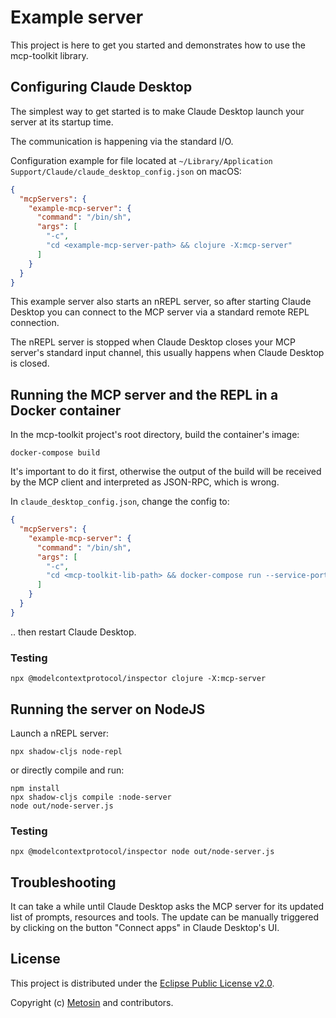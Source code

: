 # Example server

This project is here to get you started and demonstrates how to use the mcp-toolkit library.

## Configuring Claude Desktop

The simplest way to get started is to make Claude Desktop launch your server at its startup time.

The communication is happening via the standard I/O.

Configuration example for file located at
`~/Library/Application Support/Claude/claude_desktop_config.json` on macOS:
```json
{
  "mcpServers": {
    "example-mcp-server": {
      "command": "/bin/sh",
      "args": [
        "-c",
        "cd <example-mcp-server-path> && clojure -X:mcp-server"
      ]
    }
  }
}
```

This example server also starts an nREPL server, so after starting Claude Desktop you can
connect to the MCP server via a standard remote REPL connection.

The nREPL server is stopped when Claude Desktop closes your MCP server's
standard input channel, this usually happens when Claude Desktop is closed.

## Running the MCP server and the REPL in a Docker container

In the mcp-toolkit project's root directory, build the container's image:

```shell
docker-compose build
```

It's important to do it first, otherwise the output of the build will be received
by the MCP client and interpreted as JSON-RPC, which is wrong.

In `claude_desktop_config.json`, change the config to:

```json
{
  "mcpServers": {
    "example-mcp-server": {
      "command": "/bin/sh",
      "args": [
        "-c",
        "cd <mcp-toolkit-lib-path> && docker-compose run --service-ports --rm mcp-server clojure -X:mcp-server '{:bind \"0.0.0.0\"}'"
      ]
    }
  }
}
```

.. then restart Claude Desktop.

### Testing

```shell
npx @modelcontextprotocol/inspector clojure -X:mcp-server
```

## Running the server on NodeJS

Launch a nREPL server:
```shell
npx shadow-cljs node-repl
```

or directly compile and run:
```shell
npm install
npx shadow-cljs compile :node-server
node out/node-server.js
```

### Testing

```shell
npx @modelcontextprotocol/inspector node out/node-server.js
```

## Troubleshooting

It can take a while until Claude Desktop asks the MCP server for its updated list
of prompts, resources and tools. The update can be manually triggered by clicking on
the button "Connect apps" in Claude Desktop's UI.

## License

This project is distributed under the [Eclipse Public License v2.0](LICENSE.txt).

Copyright (c) [Metosin](https://metosin.fi) and contributors.
